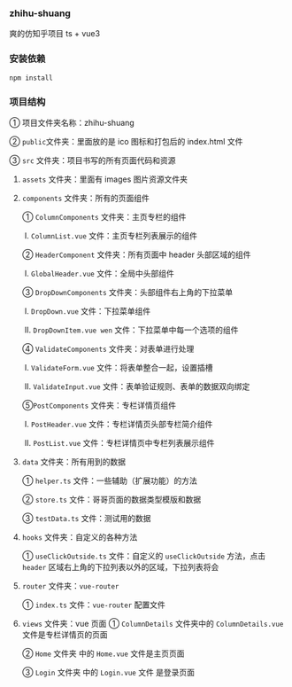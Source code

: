 ### zhihu-shuang

爽的仿知乎项目 ts + vue3

### 安装依赖

`npm install`

### 项目结构

① 项目文件夹名称：zhihu-shuang

② `public`文件夹：里面放的是 ico 图标和打包后的 index.html 文件

③ `src` 文件夹：项目书写的所有页面代码和资源

1.  `assets` 文件夹：里面有 images 图片资源文件夹
    
2. `components` 文件夹：所有的页面组件

   ① `ColumnComponents` 文件夹：主页专栏的组件

   ​	Ⅰ. `ColumnList.vue` 文件：主页专栏列表展示的组件

   ② `HeaderComponent` 文件夹：所有页面中 header 头部区域的组件

   ​    Ⅰ. `GlobalHeader.vue` 文件：全局中头部组件

   ③ `DropDownComponents`	 文件夹：头部组件右上角的下拉菜单

   ​	Ⅰ. `DropDown.vue` 文件：下拉菜单组件

   ​	Ⅱ. `DropDownItem.vue wen` 文件：下拉菜单中每一个选项的组件

   ④ `ValidateComponents` 文件夹：对表单进行处理

   ​	Ⅰ.  `ValidateForm.vue` 文件：将表单整合一起，设置插槽

   ​	Ⅱ. `ValidateInput.vue` 文件：表单验证规则、表单的数据双向绑定

   ⑤`PostComponents` 文件夹：专栏详情页组件

   ​	Ⅰ. `PostHeader.vue` 文件：专栏详情页头部专栏简介组件

   ​	Ⅱ.  `PostList.vue` 文件：专栏详情页中专栏列表展示组件

3. `data` 文件夹：所有用到的数据

   ① `helper.ts` 文件：一些辅助（扩展功能）的方法

   ② `store.ts` 文件：哥哥页面的数据类型模版和数据

   ③ `testData.ts` 文件：测试用的数据

4. `hooks` 文件夹：自定义的各种方法

   ① `useClickOutside.ts` 文件：自定义的 `useClickOutside` 方法，点击 `header` 区域右上角的下拉列表以外的区域，下拉列表将会

5. `router` 文件夹：`vue-router`

   ① `index.ts` 文件：`vue-router` 配置文件

6. `views` 文件夹：vue 页面
   ① `ColumnDetails` 文件夹中的 `ColumnDetails.vue` 文件是专栏详情页的页面

   ② `Home` 文件夹 中的 `Home.vue` 文件是主页页面

   ③ `Login` 文件夹 中的 `Login.vue` 文件 是登录页面
